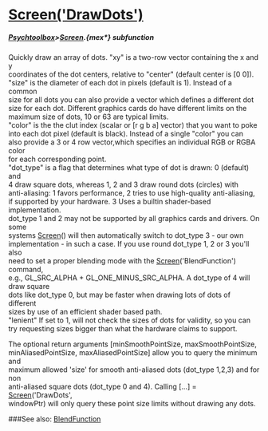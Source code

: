 # [Screen('DrawDots')](Screen-DrawDots) 
##### [Psychtoolbox](Psychtoolbox)>[Screen](Screen).{mex*} subfunction


Quickly draw an array of dots.  "xy" is a two-row vector containing the x and y  
coordinates of the dot centers, relative to "center" (default center is [0 0]).  
"size" is the diameter of each dot in pixels (default is 1). Instead of a common  
size for all dots you can also provide a vector which defines a different dot  
size for each dot. Different graphics cards do have different limits on the  
maximum size of dots, 10 or 63 are typical limits.  
"color" is the the clut index (scalar or [r g b a] vector) that you want to poke  
into each dot pixel (default is black).  Instead of a single "color" you can  
also provide a 3 or 4 row vector,which specifies an individual RGB or RGBA color  
for each corresponding point.  
"dot\_type" is a flag that determines what type of dot is drawn: 0 (default) and  
4 draw square dots, whereas 1, 2 and 3 draw round dots (circles) with  
anti-aliasing: 1 favors performance, 2 tries to use high-quality anti-aliasing,  
if supported by your hardware. 3 Uses a builtin shader-based implementation.  
dot\_type 1 and 2 may not be supported by all graphics cards and drivers. On some  
systems [Screen](Screen)() will then automatically switch to dot\_type 3 - our own  
implementation - in such a case. If you use round dot\_type 1, 2 or 3 you'll also  
need to set a proper blending mode with the [Screen](Screen)('BlendFunction') command,  
e.g., GL\_SRC\_ALPHA + GL\_ONE\_MINUS\_SRC\_ALPHA. A dot\_type of 4 will draw square  
dots like dot\_type 0, but may be faster when drawing lots of dots of different  
sizes by use of an efficient shader based path.  
"lenient" If set to 1, will not check the sizes of dots for validity, so you can  
try requesting sizes bigger than what the hardware claims to support.  
  
The optional return arguments [minSmoothPointSize, maxSmoothPointSize,  
minAliasedPointSize, maxAliasedPointSize] allow you to query the minimum and  
maximum allowed 'size' for smooth anti-aliased dots (dot\_type 1,2,3) and for non  
anti-aliased square dots (dot\_type 0 and 4). Calling [...] = [Screen](Screen)('DrawDots',  
windowPtr) will only query these point size limits without drawing any dots.  
  


###See also:
[BlendFunction](Screen-BlendFunction)
